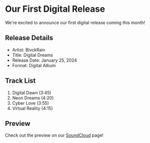 # Our First Digital Release

We're excited to announce our first digital release coming this month!

## Release Details

- Artist: BlvckRain
- Title: Digital Dreams
- Release Date: January 25, 2024
- Format: Digital Album

## Track List

1. Digital Dawn (3:45)
2. Neon Dreams (4:20)
3. Cyber Love (3:55)
4. Virtual Reality (4:15)

## Preview

Check out the preview on our [SoundCloud](https://soundcloud.com) page! 